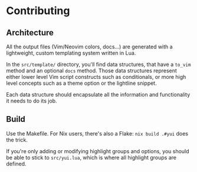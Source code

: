 # Contributing

## Architecture

All the output files (Vim/Neovim colors, docs...) are generated with a
lightweight, custom templating system written in Lua.

In the `src/template/` directory, you'll find data structures, that have a `to_vim`
method and an optional `docs` method. Those data structures represent either
lower level Vim script constructs such as conditionals, or more high level
concepts such as a theme option or the lightline snippet.

Each data structure should encapsulate all the information and functionality
it needs to do its job.

## Build

Use the Makefile. For Nix users, there's also a Flake: `nix build .#yui`
does the trick.

If you're only adding or modifying highlight groups and options, you should
be able to stick to `src/yui.lua`, which is where all highlight groups
are defined.

